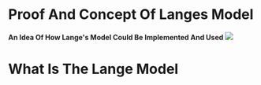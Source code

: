 # Proof And Concept Of Langes Model
**An Idea Of How Lange's Model Could Be Implemented And Used**
[![](https://upload.wikimedia.org/wikipedia/commons/4/4b/Oskar_Lange_20-65.jpg)](https://en.wikipedia.org/wiki/Oskar_R._Lange "Oskar Lange")

What Is The Lange Model
=============

